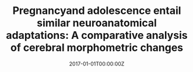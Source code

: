---
title: "Pregnancyand adolescence entail similar neuroanatomical adaptations: A comparative analysis of cerebral morphometric changes"
authors:
- Carmona, Susanna
- Martinez-Garcia, Magdalena
- Paternina-Die, Maria
- Barba-Muller, Erika
- Wierenga, LaraM.
- Aleman-Gomez, Yasser
- Pretus, Clara
- Marcos-Vidal, Luis
- Beumala, Laura
- Cortizo, Romina
- Pozzobon, Cristina
- Picado, Marisol
- Lucco, Florencio
- Garcia-Garcia, David
- Carlos Soliva, Juan
- Tobena, Adolf
- Peper, JiskaS.
- Crone, Eveline A.
- Ballesteros, Agustin
- Vilarroya, Oscar
- Desco, Manuel
- Hoekzema, Elseline
date: "2017-01-01T00:00:00Z"
doi: ""
publishDate: "2017-01-01T00:00:00Z"
publication_types: ["2"]
publication: "In *Human Brain Mapping*"
tags:
- Maternidad
featured: false
links:
- name: Link
  url: https://pubmed.ncbi.nlm.nih.gov/30663172/
---